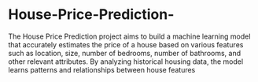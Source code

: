 # House-Price-Prediction-
The House Price Prediction project aims to build a machine learning model that accurately estimates the price of a house based on various features such as location, size, number of bedrooms, number of bathrooms, and other relevant attributes. By analyzing historical housing data, the model learns patterns and relationships between house features
